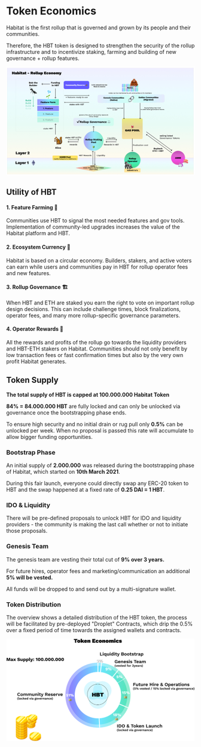 # Token Economics

Habitat is the first rollup that is governed and grown by its people and their communities.

Therefore, the HBT token is designed to strengthen the security of the rollup infrastructure and to incentivize staking, farming and building of new governance + rollup features.

![rollup](assets/rollup-economy.jpg)

## Utility of HBT

#### **1. Feature Farming 🌱**

Communities use HBT to signal the most needed features and gov tools. Implementation of community-led upgrades increases the value of the Habitat platform and HBT.

#### **2. Ecosystem Currency 🌺**

Habitat is based on a circular economy. Builders, stakers, and active voters can earn while users and communities pay in HBT for rollup operator fees and new features.

#### **3. Rollup Governance 🏗**

When HBT and ETH are staked you earn the right to vote on important rollup design decisions. This can include challenge times, block finalizations, operator fees, and many more rollup-specific governance parameters.

#### **4. Operator Rewards 💸**

All the rewards and profits of the rollup go towards the liquidity providers and HBT-ETH stakers on Habitat. Communities should not only benefit by low transaction fees or fast confirmation times but also by the very own profit Habitat generates.

## Token Supply

**The total supply of HBT is capped at 100.000.000 Habitat Token**

**84% = 84.000.000 HBT** are fully locked and can only be unlocked via governance once the bootstrapping phase ends.

To ensure high security and no initial drain or rug pull only **0.5%** can be unlocked per week. When no proposal is passed this rate will accumulate to allow bigger funding opportunities.

### Bootstrap Phase

An initial supply of **2.000.000** was released during the bootstrapping phase of Habitat, which started on **10th March 2021**.

During this fair launch, everyone could directly swap any ERC-20 token to HBT and the swap happened at a fixed rate of **0.25 DAI = 1 HBT**.

### IDO & Liquidity

There will be pre-defined proposals to unlock HBT for IDO and liquidity providers - the community is making the last call whether or not to initiate those proposals.

### Genesis Team

The genesis team are vesting their total cut of **9% over 3 years.**

For future hires, operator fees and marketing/communication an additional **5% will be vested.**

All funds will be dropped to and send out by a multi-signature wallet.

### Token Distribution

The overview shows a detailed distribution of the HBT token, the process will be facilitated by pre-deployed "Droplet" Contracts, which drip the 0.5% over a fixed period of time towards the assigned wallets and contracts.

![economics](assets/economics.png)



